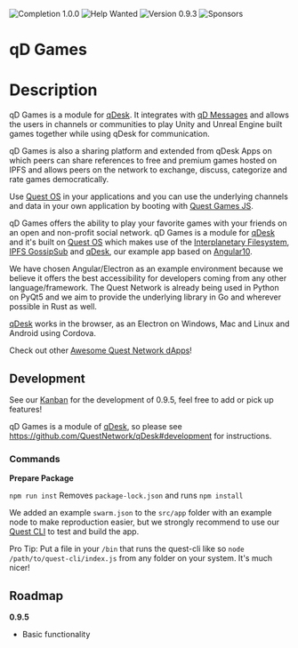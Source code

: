 ![Completion 1.0.0](https://img.shields.io/badge/completion%20v1.0.0-0%25-red) ![Help Wanted](https://img.shields.io/badge/%20-help--wanted-%23159818) ![Version 0.9.3](https://img.shields.io/badge/version-v0.9.5-blue) ![Sponsors](https://img.shields.io/badge/sponsors-0-red)

# qD Games

# Description

qD Games is a module for [qDesk](https://qDesk.org). It integrates with [qD Messages](https://github.com/QuestNetwork/qd-messages-js) and allows the users in channels or communities to play Unity and Unreal Engine built games together while using qDesk for communication.

qD Games is also a sharing platform and extended from qDesk Apps on which peers can share references to free and premium games hosted on IPFS and allows peers on the network to exchange, discuss, categorize and rate games democratically.

Use [Quest OS](https://github.com/QuestNetwork/quest-os-js) in your applications and you can use the underlying channels and data in your own application by booting with [Quest Games JS](https://github.com/QuestNetwork/quest-games-js).

qD Games offers the ability to play your favorite games with your friends on an open and non-profit social network. qD Games is a module for [qDesk](qDesk) and it's built on [Quest OS](quest-os-js) which makes use of the [Interplanetary Filesystem](https://ipfs.io), [IPFS GossipSub](https://blog.ipfs.io/2020-05-20-gossipsub-v1.1/) and [qDesk](qDesk), our example app based on [Angular10](https://angular.io/).

We have chosen Angular/Electron as an example environment because we believe it offers the best accessibility for developers coming from any other language/framework. The Quest Network is already being used in Python on PyQt5 and we aim to provide the underlying library in Go and wherever possible in Rust as well.

[qDesk](qDesk) works in the browser, as an Electron on Windows, Mac and Linux and Android using Cordova.

Check out other [Awesome Quest Network dApps](https://github.com/QuestNetwork/awesome/blob/master/README.md)!

## Development

See our [Kanban](https://github.com/orgs/QuestNetwork/projects/1) for the development of 0.9.5, feel free to add or pick up features!

qD Games is a module of [qDesk](https://github.com/QuestNetwork/qDesk), so please see https://github.com/QuestNetwork/qDesk#development for instructions.

### Commands

**Prepare Package**

``npm run inst`` Removes `package-lock.json` and runs ``npm install``

We added an example ```swarm.json``` to the ```src/app``` folder with an example node to make reproduction easier, but we strongly recommend to use our [Quest CLI](https://github.com/QuestNetwork/quest-cli) to test and build the app.

Pro Tip: Put a file in your `/bin` that runs the quest-cli like so `node /path/to/quest-cli/index.js` from any folder on your system. It's much nicer!

## Roadmap

**0.9.5**
- Basic functionality
